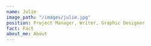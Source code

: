 ```yaml
---
name: Julie
image_path: "/images/julie.jpg"
position: Project Manager, Writer, Graphic Designer
fact: Fact
about_me: About
---
```

